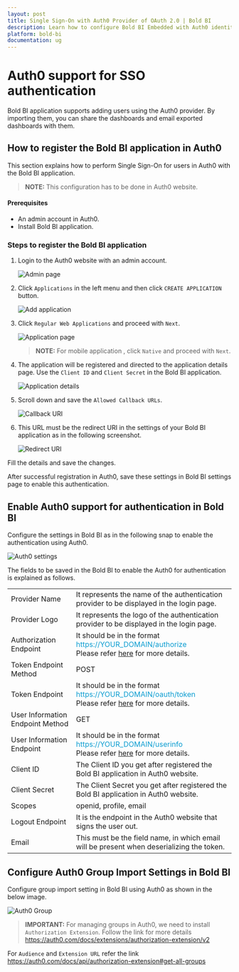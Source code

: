 ```yaml
---
layout: post
title: Single Sign-On with Auth0 Provider of OAuth 2.0 | Bold BI
description: Learn how to configure Bold BI Embedded with Auth0 identity provider for Single Sign-on authentication using OAuth 2.0.
platform: bold-bi
documentation: ug
---
```


# Auth0 support for SSO authentication

Bold BI application supports adding users using the Auth0 provider. By importing them, you can share the dashboards and email exported dashboards with them.

## How to register the Bold BI application in Auth0

This section explains how to perform Single Sign-On for users in Auth0 with the Bold BI application.

> **NOTE:**  This configuration has to be done in Auth0 website.

#### Prerequisites

* An admin account in Auth0.
* Install Bold BI application.

### Steps to register the Bold BI application

1. Login to the Auth0 website with an admin account.

    ![Admin page](/static/assets/embedded/site-administration/oauth-support/images/Authadmin.png)

2. Click `Applications` in the left menu and then click `CREATE APPLICATION` button.

    ![Add application](/static/assets/embedded/site-administration/oauth-support/images/authAddapp.png)

3. Click `Regular Web Applications` and proceed with `Next`.

    ![Application page](/static/assets/embedded/site-administration/oauth-support/images/authregisterapp.png)

    > **NOTE:**  For mobile application , click `Native` and proceed with `Next`.

4. The application will be registered and directed to the application details page. Use the `Client ID` and `Client Secret` in the Bold BI application. 

    ![Application details](/static/assets/embedded/site-administration/oauth-support/images/authclientdetails.png)

5. Scroll down and save the `Allowed Callback URLs`.

    ![Callback URI](/static/assets/embedded/site-administration/oauth-support/images/auth0-callback-uri.png)

6. This URL must be the redirect URI in the settings of your Bold BI application as in the following screenshot.

    ![Redirect URI](/static/assets/embedded/site-administration/oauth-support/images/redirecturi.png)
    
Fill the details and save the changes.

After successful registration in Auth0, save these settings in Bold BI settings page to enable this authentication.

## Enable Auth0 support for authentication in Bold BI

Configure the settings in Bold BI as in the following snap to enable the authentication using Auth0.

![Auth0 settings](/static/assets/embedded/site-administration/oauth-support/images/auth0-sample-value.png)

The fields to be saved in the Bold BI to enable the Auth0 for authentication is explained as follows.

<table>

<tr>
<td>Provider Name</td>
<td>It represents the name of the authentication provider to be displayed in the login page.</td>
</tr>

<tr>
<td>Provider Logo</td>
<td>It represents the logo of the authentication provider to be displayed in the login page.</td>
</tr>

<tr>
<td>Authorization Endpoint</td>
<td>It should be in the format <span style="color:#0c9dd1">https://YOUR_DOMAIN/authorize</span> <br>Please refer <a href="https://auth0.com/docs/flows/guides/auth-code/add-login-auth-code#authorize-the-user">here</a> for more details.</td>
</tr>

<tr>
<td>Token Endpoint Method</td>
<td>POST</td>
</tr>

<tr>
<td>Token Endpoint</td>
<td>It should be in the format <span style="color:#0c9dd1">https://YOUR_DOMAIN/oauth/token</span> <br>Please refer <a href="https://auth0.com/docs/flows/guides/auth-code/add-login-auth-code#request-tokens">here</a> for more details.</td>
</tr>

<tr>
<td>User Information Endpoint Method</td>
<td>GET</td>
</tr>

<tr>
<td>User Information Endpoint</td>
<td>It should be in the format <span style="color:#0c9dd1">https://YOUR_DOMAIN/userinfo</span> <br>Please refer <a href="https://auth0.com/docs/api/authentication?http#get-user-info">here</a> for more details.</td>
</tr>

<tr>
<td>Client ID</td>
<td>The Client ID you get after registered the Bold BI application in Auth0 website.</td>
</tr>

<tr>
<td>Client Secret</td>
<td>The Client Secret you get after registered the Bold BI application in Auth0 website.</td>
</tr>

<tr>
<td>Scopes</td>
<td>openid, profile, email</td>
</tr>

<tr>
<td>Logout Endpoint</td>
<td>It is the endpoint in the Auth0 website that signs the user out.</td>
</tr>

<tr>
<td>Email</td>
<td>This must be the field name, in which email will be present when deserializing the token.</td>
</tr>

</table>

## Configure Auth0 Group Import Settings in Bold BI

Configure group import setting in Bold BI using Auth0 as shown in the below image.

![Auth0 Group](/static/assets/embedded/site-administration/oauth-support/images/Auth0-group.png)

> **IMPORTANT:**  For managing groups in Auth0, we need to install `Authorization Extension`. Follow the link for more details https://auth0.com/docs/extensions/authorization-extension/v2

For `Audience` and `Extension URL` refer the link https://auth0.com/docs/api/authorization-extension#get-all-groups

